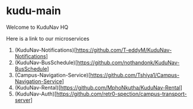 # kudu-main
Welcome to KuduNav HQ

Here is a link to our microservices
1. (KuduNav-Notifications)[https://github.com/T-eddyM/KuduNav-Notifications]
2. (KuduNav-BusSchedule)[https://github.com/nothandonk/KuduNav-BusSchedule]
3. (Campus-Navigation-Service)[https://github.com/Tshiya1/Campus-Navigation-Service]
4. (KuduNav-Rental)[https://github.com/MphoNkutha/KuduNav-Rental]
5. (KuduNav-Auth)[https://github.com/retr0-spection/campus-transport-server]
